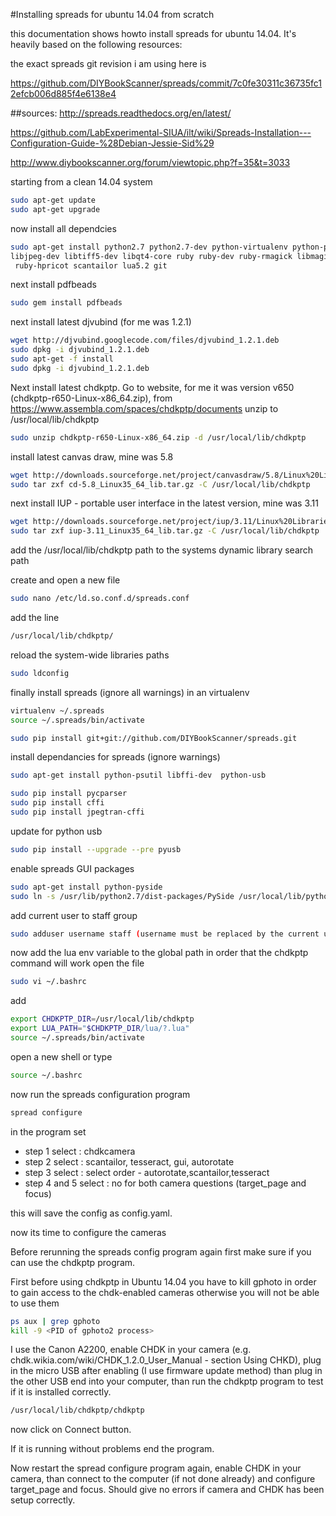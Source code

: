 #Installing spreads for ubuntu 14.04 from scratch

this documentation shows howto install spreads for ubuntu 14.04. It's heavily based on the following resources:

the exact spreads git revision i am using here is

https://github.com/DIYBookScanner/spreads/commit/7c0fe30311c36735fc12efcb006d885f4e6138e4

##sources:
http://spreads.readthedocs.org/en/latest/

https://github.com/LabExperimental-SIUA/ilt/wiki/Spreads-Installation---Configuration-Guide-%28Debian-Jessie-Sid%29

http://www.diybookscanner.org/forum/viewtopic.php?f=35&t=3033


starting from a clean 14.04 system

```bash
sudo apt-get update
sudo apt-get upgrade	
```


now install all dependcies

```bash
sudo apt-get install python2.7 python2.7-dev python-virtualenv python-pip libusb-dev \
libjpeg-dev libtiff5-dev libqt4-core ruby ruby-dev ruby-rmagick libmagickwand-dev \
 ruby-hpricot scantailor lua5.2 git 
```

next install pdfbeads

```bash
sudo gem install pdfbeads
```

next install latest djvubind (for me was 1.2.1)

```bash
wget http://djvubind.googlecode.com/files/djvubind_1.2.1.deb
sudo dpkg -i djvubind_1.2.1.deb
sudo apt-get -f install
sudo dpkg -i djvubind_1.2.1.deb
```

Next install latest chdkptp. Go to website, for me it was version v650 (chdkptp-r650-Linux-x86_64.zip), from https://www.assembla.com/spaces/chdkptp/documents
unzip to /usr/local/lib/chdkptp

```bash
sudo unzip chdkptp-r650-Linux-x86_64.zip -d /usr/local/lib/chdkptp
```

install latest canvas draw, mine was 5.8
```bash
wget http://downloads.sourceforge.net/project/canvasdraw/5.8/Linux%20Libraries/cd-5.8_Linux35_64_lib.tar.gz
sudo tar zxf cd-5.8_Linux35_64_lib.tar.gz -C /usr/local/lib/chdkptp
```

next install IUP - portable user interface in the latest version, mine was 3.11
```bash
wget http://downloads.sourceforge.net/project/iup/3.11/Linux%20Libraries/iup-3.11_Linux35_64_lib.tar.gz
sudo tar zxf iup-3.11_Linux35_64_lib.tar.gz -C /usr/local/lib/chdkptp
```
add the /usr/local/lib/chdkptp path to the systems dynamic library search path

create and open a new file
```bash
sudo nano /etc/ld.so.conf.d/spreads.conf
```
add the line
```bash
/usr/local/lib/chdkptp/
```
reload the system-wide libraries paths
```bash
sudo ldconfig
```

finally install spreads (ignore all warnings) in an virtualenv

```bash
virtualenv ~/.spreads
source ~/.spreads/bin/activate
```

```bash
sudo pip install git+git://github.com/DIYBookScanner/spreads.git
```

install dependancies for spreads (ignore warnings)
```bash
sudo apt-get install python-psutil libffi-dev  python-usb
```

```bash
sudo pip install pycparser
sudo pip install cffi
sudo pip install jpegtran-cffi

```
update for python usb
```bash
sudo pip install --upgrade --pre pyusb
```

enable spreads GUI packages

```bash
sudo apt-get install python-pyside
sudo ln -s /usr/lib/python2.7/dist-packages/PySide /usr/local/lib/python2.7/site-packages/PySide
```

add current user to staff group

```bash
sudo adduser username staff (username must be replaced by the current username)
```

now add the lua env variable to the global path in order that the chdkptp command will work
open the file 
```bash
sudo vi ~/.bashrc 
```
add
```bash
export CHDKPTP_DIR=/usr/local/lib/chdkptp
export LUA_PATH="$CHDKPTP_DIR/lua/?.lua"
source ~/.spreads/bin/activate
```

open a new shell or type 
```bash
source ~/.bashrc
```

now run the spreads configuration program

```sh
spread configure
```
in the program set

* step 1 select : chdkcamera
* step 2 select : scantailor, tesseract, gui, autorotate
* step 3 select : select order - autorotate,scantailor,tesseract 
* step 4 and 5 select : no for both camera questions (target_page and focus)

this will save the config as config.yaml.

now its time to configure the cameras

Before rerunning the spreads config program again first make sure if you can use the 
chdkptp program.

First before using chdkptp in Ubuntu 14.04 you have to kill gphoto in order to gain access to the chdk-enabled cameras otherwise you will not be able to use them
```bash
ps aux | grep gphoto
kill -9 <PID of gphoto2 process>
```

I use the Canon A2200, enable CHDK in your camera 
(e.g. chdk.wikia.com/wiki/CHDK_1.2.0_User_Manual - section Using CHKD), plug in the micro USB after 
enabling (I use firmware update method) than plug in the other USB end into your computer, than run the
chdkptp program to test if it is installed correctly.

```bash
/usr/local/lib/chdkptp/chdkptp
```
now click on Connect button.

If it is running without problems end the program.

Now restart the spread configure program again, enable CHDK in your camera, than connect to the computer
 (if not done already) and configure target_page and focus. Should give no errors if camera and CHDK has been 
setup correctly.

